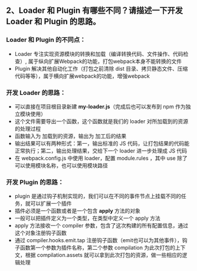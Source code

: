 ## 2、Loader 和 Plugin 有哪些不同？请描述一下开发 Loader 和 Plugin 的思路。

### Loader 和 Plugin 的不同点：

 - Loader 专注实现资源模块的转换和加载（编译转换代码、文件操作、代码检查）, 属于纵向扩展Webpack的功能，打包webpack本身不能转换的文件
 - Plugin 解决其他自动化工作（打包之前清除 dist 目录、拷贝静态文件、压缩代码等等），属于横向扩展webpack的功能，增强webpack


### 开发 Loader 的思路：

 - 可以直接在项目根目录新建 <b>my-loader.js</b>（完成后也可以发布到 npm 作为独立模块使用）
 - 这个文件需要导出一个函数，这个函数就是我们的 loader 对所加载到的资源的处理过程
 - 函数输入为 加载到的资源，输出为 加工后的结果
 - 输出结果可以有两种形式：第一，输出标准的 JS 代码，让打包结果的代码能正常执行；第二，输出处理结果，交给下一个 loader 进一步处理成 JS 代码
 - 在 webpack.config.js 中使用 loader，配置 module.rules ，其中 use 除了可以使用模块名称，也可以使用模块路径

### 开发 Plugin 的思路：

 - plugin 是通过钩子机制实现的，我们可以在不同的事件节点上挂载不同的任务，就可以扩展一个插件
 - 插件必须是一个函数或者是一个包含 <b>apply</b> 方法的对象
 - 一般可以把插件定义为一个类型，在类型中定义一个 apply 方法
 - apply 方法接收一个 compiler 参数，包含了这次构建的所有配置信息，通过这个对象注册钩子函数
 - 通过 compiler.hooks.emit.tap 注册钩子函数（emit也可以为其他事件），钩子函数第一个参数为插件名称，第二个参数 compilation 为此次打包的上下文，根据 compilation.assets 就可以拿到此次打包的资源，做一些相应的逻辑处理

